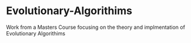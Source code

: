 # Evolutionary-Algorithims
Work from a Masters Course focusing on the theory and implmentation of Evolutionary Algorithims
